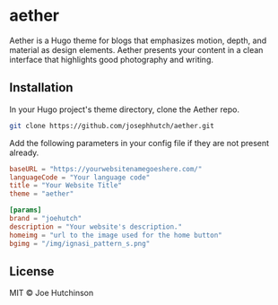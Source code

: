 # aether
Aether is a Hugo theme for blogs that emphasizes motion, depth, and material as design elements.  Aether presents your content in a clean interface that highlights good photography and writing.

## Installation
In your Hugo project's theme directory, clone the Aether repo.

```bash
git clone https://github.com/josephhutch/aether.git
```

Add the following parameters in your config file if they are not present already.

```toml
baseURL = "https://yourwebsitenamegoeshere.com/"
languageCode = "Your language code"
title = "Your Website Title"
theme = "aether"

[params]
brand = "joehutch"
description = "Your website's description."
homeimg = "url to the image used for the home button"
bgimg = "/img/ignasi_pattern_s.png"
```

## License
MIT © Joe Hutchinson